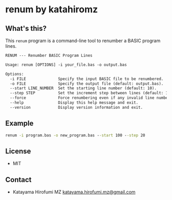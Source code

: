 # renum by katahiromz

## What's this?

This `renum` program is a command-line tool to renumber a BASIC program lines.

```txt
RENUM --- Renumber BASIC Program Lines

Usage: renum [OPTIONS] -i your_file.bas -o output.bas

Options:
  -i FILE              Specify the input BASIC file to be renumbered.
  -o FILE              Specify the output file (default: output.bas).
  --start LINE_NUMBER  Set the starting line number (default: 10).
  --step STEP          Set the increment step between lines (default: 10).
  --force              Force renumbering even if any invalid line number.
  --help               Display this help message and exit.
  --version            Display version information and exit.
```

## Example

```cmd
renum -i program.bas -o new_program.bas --start 100 --step 20
```

## License

- MIT

## Contact

- Katayama Hirofumi MZ <katayama.hirofumi.mz@gmail.com>
